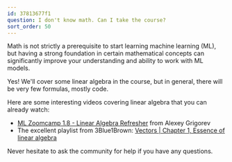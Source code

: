 ```yaml
---
id: 37813677f1
question: I don't know math. Can I take the course?
sort_order: 50
---
```


Math is not strictly a prerequisite to start learning machine learning (ML), but having a strong foundation in certain mathematical concepts can significantly improve your understanding and ability to work with ML models.

Yes! We'll cover some linear algebra in the course, but in general, there will be very few formulas, mostly code.

Here are some interesting videos covering linear algebra that you can already watch:

- [ML Zoomcamp 1.8 - Linear Algebra Refresher](https://www.youtube.com/watch?v=zZyKUeOR4Gg&list=PL3MmuxUbc_hIhxl5Ji8t4O6lPAOpHaCLR&index=8&ab_channel=DataTalksClub%E2%AC%9B) from Alexey Grigorev
- The excellent playlist from 3Blue1Brown: [Vectors | Chapter 1, Essence of linear algebra](https://www.youtube.com/watch?v=fNk_zzaMoSs&list=PLZHQObOWTQDPD3MizzM2xVFitgF8hE_ab&ab_channel=3Blue1Brown)

Never hesitate to ask the community for help if you have any questions.